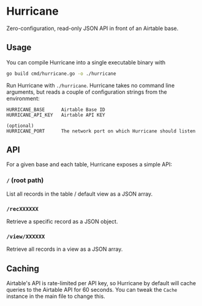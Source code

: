 # Hurricane

Zero-configuration, read-only JSON API in front of an Airtable base.

## Usage

You can compile Hurricane into a single executable binary with

```sh
go build cmd/hurricane.go -o ./hurricane
```

Run Hurricane with `./hurricane`. Hurricane takes no command line arguments, but reads a couple of configuration strings from the environment:

```
HURRICANE_BASE      Airtable Base ID
HURRICANE_API_KEY   Airtable API KEY

(optional)
HURRICANE_PORT      The network port on which Hurricane should listen
```

## API

For a given base and each table, Hurricane exposes a simple API:

### `/` (root path)

List all records in the table / default view as a JSON array.

### `/recXXXXXX`

Retrieve a specific record as a JSON object.

### `/view/XXXXXX`

Retrieve all records in a view as a JSON array.

## Caching

Airtable's API is rate-limited per API key, so Hurricane by default will cache queries to the Airtable API for 60 seconds. You can tweak the `Cache` instance in the main file to change this.
